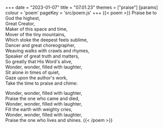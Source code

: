 +++
date = "2023-01-07"
title = "07.01.23"
themes = ["praise"]
[params]
  colour = 'poem'
  pageKey = 'src/poem.js'
+++
{{< poem >}}
Praise be to God the highest,  
Great Creator,  
Maker of this space and time,  
Mover of the tiny mountains,  
Which stoke the deepest feels sublime,  
Dancer and great choreographer,  
Weaving walks with crawls and rhymes,  
Speaker of great truth and matters,  
So greatly that His Word's alive,  
Wonder, wonder, filled with laughter,  
Sit alone in times of quiet,  
Gaze upon the author's work,  
Take the time to praise and chime:  
  
Wonder, wonder, filled with laughter,  
Praise the one who came and died,  
Wonder, wonder, filled with laughter,  
Fill the earth with weighty cries,  
Wonder, wonder, filled with laughter,  
Praise the one who lives and shines.
{{< /poem >}}